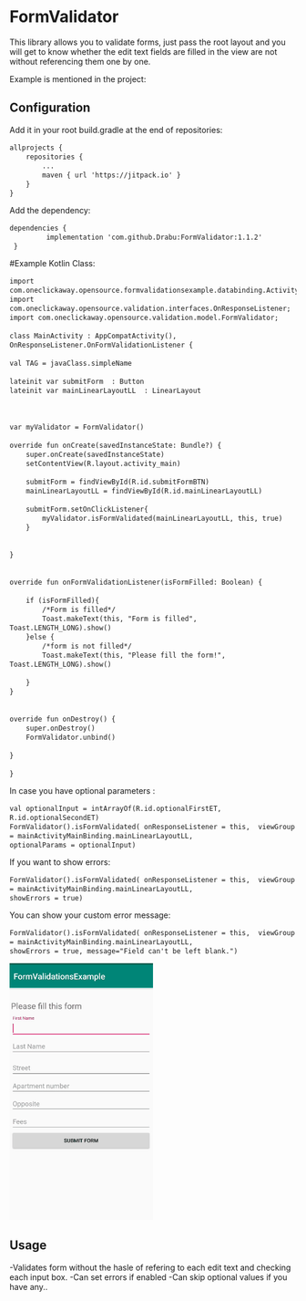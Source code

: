 FormValidator
========

This library  allows you to validate forms, just pass the root layout and you will get to know whether the edit text fields are filled in the view are not without referencing them one by one.

Example is mentioned in the project:


Configuration
-------------

Add it in your root build.gradle at the end of repositories:

    allprojects {
		repositories {
			...
			maven { url 'https://jitpack.io' }
		}
	}


Add the dependency: 

    dependencies {
	         implementation 'com.github.Drabu:FormValidator:1.1.2'
	 }
   


#Example Kotlin Class: 

    import com.oneclickaway.opensource.formvalidationsexample.databinding.ActivityMainBinding;
    import com.oneclickaway.opensource.validation.interfaces.OnResponseListener;
    import com.oneclickaway.opensource.validation.model.FormValidator;
    
    class MainActivity : AppCompatActivity(), OnResponseListener.OnFormValidationListener {

    val TAG = javaClass.simpleName

    lateinit var submitForm  : Button
    lateinit var mainLinearLayoutLL  : LinearLayout



    var myValidator = FormValidator()

    override fun onCreate(savedInstanceState: Bundle?) {
        super.onCreate(savedInstanceState)
        setContentView(R.layout.activity_main)

        submitForm = findViewById(R.id.submitFormBTN)
        mainLinearLayoutLL = findViewById(R.id.mainLinearLayoutLL)

        submitForm.setOnClickListener{
            myValidator.isFormValidated(mainLinearLayoutLL, this, true)
        }
        

    }


    override fun onFormValidationListener(isFormFilled: Boolean) {

        if (isFormFilled){
            /*Form is filled*/
            Toast.makeText(this, "Form is filled", Toast.LENGTH_LONG).show()
        }else {
            /*form is not filled*/
            Toast.makeText(this, "Please fill the form!", Toast.LENGTH_LONG).show()

        }
    }


    override fun onDestroy() {
        super.onDestroy()
        FormValidator.unbind()

    }
    
    }
   



In case you have optional parameters : 
        
 	val optionalInput = intArrayOf(R.id.optionalFirstET, R.id.optionalSecondET)
	FormValidator().isFormValidated( onResponseListener = this,  viewGroup = mainActivityMainBinding.mainLinearLayoutLL,
	optionalParams = optionalInput)
	

If you want to show errors: 
        
	FormValidator().isFormValidated( onResponseListener = this,  viewGroup = mainActivityMainBinding.mainLinearLayoutLL, 
	showErrors = true)
	


You can show your custom error message: 
        
	FormValidator().isFormValidated( onResponseListener = this,  viewGroup = mainActivityMainBinding.mainLinearLayoutLL, 
	showErrors = true, message="Field can't be left blank.")


	
	
<p align="center">
 
![](demo.gif)

</p>




Usage
-----
-Validates form without the hasle of refering to each edit text and checking each input box.
-Can set errors if enabled
-Can skip optional values if you have any.. 

